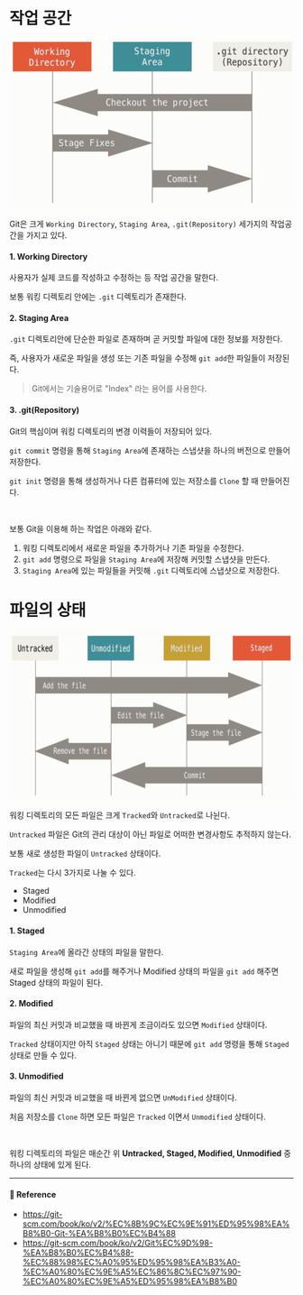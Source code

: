 # 작업 공간  

<img src="/Git/image/git-worktree.png" width="700" height="300">  

Git은 크게 `Working Directory`, `Staging Area`, `.git(Repository)` 세가지의 작업공간을 가지고 있다.  

#### 1. Working Directory  

사용자가 실제 코드를 작성하고 수정하는 등 작업 공간을 말한다.  

보통 워킹 디렉토리 안에는 `.git` 디렉토리가 존재한다.  

#### 2. Staging Area  

`.git` 디렉토리안에 단순한 파일로 존재하며 곧 커밋할 파일에 대한 정보를 저장한다.  

즉, 사용자가 새로운 파일을 생성 또는 기존 파일을 수정해 `git add`한 파일들이 저장된다.  

> Git에서는 기술용어로 "Index" 라는 용어를 사용한다.  

#### 3. .git(Repository)  

Git의 핵심이며 워킹 디렉토리의 변경 이력들이 저장되어 있다.  

`git commit` 명령을 통해 `Staging Area`에 존재하는 스냅샷을 하나의 버전으로 만들어 저장한다.  

`git init` 명령을 통해 생성하거나 다른 컴퓨터에 있는 저장소를 `Clone` 할 때 만들어진다.  

<br/>

보통 Git을 이용해 하는 작업은 아래와 같다.  

1. 워킹 디렉토리에서 새로운 파일을 추가하거나 기존 파일을 수정한다.
2. `git add` 명령으로 파일을 `Staging Area`에 저장해 커밋할 스냅샷을 만든다.
3. `Staging Area`에 있는 파일들을 커밋해 `.git` 디렉토리에 스냅샷으로 저장한다.

# 파일의 상태  

<img src="/Git/image/git-lifecycle.png" width="700" height="300">  

워킹 디렉토리의 모든 파일은 크게 `Tracked`와 `Untracked`로 나뉜다.  

`Untracked` 파일은 Git의 관리 대상이 아닌 파일로 어떠한 변경사항도 추적하지 않는다.  

보통 새로 생성한 파일이 `Untracked` 상태이다.  

`Tracked`는 다시 3가지로 나눌 수 있다.  

- Staged
- Modified
- Unmodified

#### 1. Staged  

`Staging Area`에 올라간 상태의 파일을 말한다.  

새로 파일을 생성해 `git add`를 해주거나 Modified 상태의 파일을 `git add` 해주면 Staged 상태의 파일이 된다.  

#### 2. Modified  

파일의 최신 커밋과 비교했을 때 바뀐게 조금이라도 있으면 `Modified` 상태이다.  

`Tracked` 상태이지만 아직 `Staged` 상태는 아니기 때문에 `git add` 명령을 통해 `Staged` 상태로 만들 수 있다.  

#### 3. Unmodified  

파일의 최신 커밋과 비교했을 때 바뀐게 없으면 `UnModified` 상태이다.  

처음 저장소를 `Clone` 하면 모든 파일은 `Tracked` 이면서 `Unmodified` 상태이다.  

<br/>

워킹 디렉토리의 파일은 매순간 위 **Untracked, Staged, Modified, Unmodified** 중 하나의 상태에 있게 된다.  

---

#### 📌 Reference  

- <https://git-scm.com/book/ko/v2/%EC%8B%9C%EC%9E%91%ED%95%98%EA%B8%B0-Git-%EA%B8%B0%EC%B4%88>
- <https://git-scm.com/book/ko/v2/Git%EC%9D%98-%EA%B8%B0%EC%B4%88-%EC%88%98%EC%A0%95%ED%95%98%EA%B3%A0-%EC%A0%80%EC%9E%A5%EC%86%8C%EC%97%90-%EC%A0%80%EC%9E%A5%ED%95%98%EA%B8%B0>